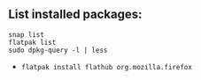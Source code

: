 ## List installed packages:
```
snap list
flatpak list
sudo dpkg-query -l | less
```

 - `flatpak install flathub org.mozilla.firefox`
